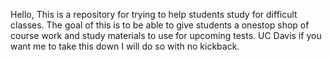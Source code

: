 Hello,
This is a repository for trying to help students study for difficult classes. The goal of this is to be able to give students a onestop shop of course work and study materials to use for upcoming tests. 
UC Davis if you want me to take this down I will do so with no kickback. 
